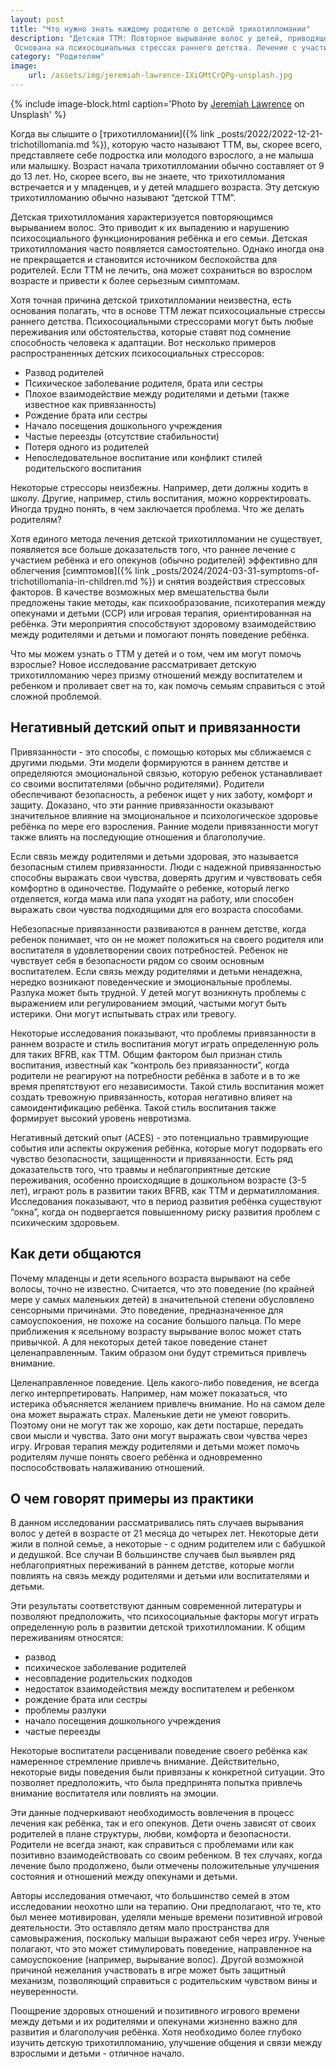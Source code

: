 ```yaml
---
layout: post
title: "Что нужно знать каждому родителю о детской трихотилломании"
description: "Детская ТТМ: Повторное вырывание волос у детей, приводящее к выпадению и нарушению психосоциального функционирования.
 Основана на психосоциальных стрессах раннего детства. Лечение с участием родителей эффективно"
category: "Родителям"
image:
    url: /assets/img/jeremiah-lawrence-IXiGMtCrQPg-unsplash.jpg
---
```


{% include image-block.html
caption='Photo by <a href="https://unsplash.com/@jrlawrence" rel="nofollow">Jeremiah Lawrence</a> on Unsplash'
%}


Когда вы слышите о [трихотилломании]({% link _posts/2022/2022-12-21-trichotillomania.md %}), которую часто называют ТТМ, вы, скорее всего, представляете себе подростка или 
молодого взрослого, а не малыша или малышку. Возраст начала трихотилломании обычно составляет от 9 до 13 лет. 
Но, скорее всего, вы не знаете, что трихотилломания встречается и у младенцев, и у детей младшего возраста. Эту детскую трихотилломанию обычно называют “детской ТТМ”.

Детская трихотилломания характеризуется повторяющимся вырыванием волос. Это приводит к их выпадению и нарушению 
психосоциального функционирования ребёнка и его семьи. Детская трихотилломания часто появляется самостоятельно. Однако иногда она не 
прекращается и становится источником беспокойства для родителей. Если ТТМ не лечить, она может сохраниться во взрослом возрасте 
и привести к более серьезным симптомам.

Хотя точная причина детской трихотилломании неизвестна, есть основания полагать, что в основе ТТМ лежат психосоциальные 
стрессы раннего детства. Психосоциальными стрессорами могут быть любые переживания или обстоятельства, которые ставят под сомнение
способность человека к адаптации. Вот несколько примеров распространенных детских психосоциальных стрессоров:

- Развод родителей
- Психическое заболевание родителя, брата или сестры
- Плохое взаимодействие между родителями и детьми (также известное как привязанность)
- Рождение брата или сестры
- Начало посещения дошкольного учреждения
- Частые переезды (отсутствие стабильности)
- Потеря одного из родителей
- Непоследовательное воспитание или конфликт стилей родительского воспитания

Некоторые стрессоры неизбежны. Например, дети должны ходить в школу. Другие, например, стиль воспитания, можно корректировать. 
Иногда трудно понять, в чем заключается проблема. Что же делать родителям?

Хотя единого метода лечения детской трихотилломании не существует, появляется все больше доказательств того, что раннее лечение 
с участием ребёнка и его опекунов (обычно родителей) эффективно для облегчения [симптомов]({% link _posts/2024/2024-03-31-symptoms-of-trichotillomania-in-children.md %}) 
и снятия воздействия стрессовых факторов. В качестве возможных мер вмешательства были предложены такие методы, как психообразование, психотерапия между опекунами и детьми (CCP) 
или игровая терапия, ориентированная на ребёнка. Эти мероприятия способствуют здоровому взаимодействию между родителями и детьми и помогают понять поведение ребёнка.


Что мы можем узнать о ТТМ у детей и о том, чем им могут помочь взрослые? Новое исследование рассматривает детскую трихотилломанию 
через призму отношений между воспитателем и ребенком и проливает свет на то, как помочь семьям справиться с этой сложной проблемой.

## Негативный детский опыт и привязанности

Привязанности - это способы, с помощью которых мы сближаемся с другими людьми. Эти модели формируются в раннем детстве 
и определяются эмоциональной связью, которую ребенок устанавливает со своими воспитателями (обычно родителями). 
Родители обеспечивают безопасность, а ребенок ищет у них заботу, комфорт и защиту. Доказано, что эти ранние привязанности оказывают 
значительное влияние на эмоциональное и психологическое здоровье ребёнка по мере его взросления. Ранние модели привязанности 
могут также влиять на последующие отношения и благополучие.

Если связь между родителями и детьми здоровая, это называется безопасным стилем привязанности. Люди с надежной привязанностью 
способны выражать свои чувства, доверять другим и чувствовать себя комфортно в одиночестве. Подумайте о ребенке, который легко отделяется, 
когда мама или папа уходят на работу, или способен выражать свои чувства подходящими для его возраста способами.

Небезопасные привязанности развиваются в раннем детстве, когда ребенок понимает, что он не может положиться на своего родителя или 
воспитателя в удовлетворении своих потребностей. Ребенок не чувствует себя в безопасности рядом со своим основным воспитателем. Если 
связь между родителями и детьми ненадежна, нередко возникают поведенческие и эмоциональные проблемы. Разлука может быть трудной. У детей 
могут возникнуть проблемы с выражением или регулированием эмоций, частыми могут быть истерики. Они могут испытывать страх или тревогу.

Некоторые исследования показывают, что проблемы привязанности в раннем возрасте и стиль воспитания могут играть определенную роль для 
таких BFRB, как ТТМ. Общим фактором был признан стиль воспитания, известный как “контроль без привязанности”, когда родители не реагируют 
на потребности ребёнка в заботе и в то же время препятствуют его независимости.  Такой стиль воспитания может создать тревожную привязанность,
которая негативно влияет на самоидентификацию ребёнка. Такой стиль воспитания также формирует высокий уровень невротизма.

Негативный детский опыт (ACES) - это потенциально травмирующие события или аспекты окружения ребёнка, которые могут подорвать его чувство 
безопасности, защищенности и привязанности. Есть ряд доказательств того, что травмы и неблагоприятные детские переживания, особенно происходящие 
в дошкольном возрасте (3-5 лет), играют роль в развитии таких BFRB, как ТТМ и дерматилломания. Исследования показывают, что в период развития ребёнка 
существуют “окна”, когда он подвергается повышенному риску развития проблем с психическим здоровьем.

## Как дети общаются

Почему младенцы и дети ясельного возраста вырывают на себе волосы, точно не известно. Считается, что это поведение (по крайней мере у самых маленьких детей) 
в значительной степени обусловлено сенсорными причинами. Это поведение, предназначенное для самоуспокоения, не похоже на сосание большого пальца. 
По мере приближения к ясельному возрасту вырывание волос может стать привычкой. А для некоторых детей такое поведение станет целенаправленным. 
Таким образом они будут стремиться привлечь внимание.

Целенаправленное поведение. Цель какого-либо поведения, не всегда легко интерпретировать. Например, нам может показаться, что истерика 
объясняется желанием привлечь внимание. Но на самом деле она может выражать страх. Маленькие дети не умеют говорить. Поэтому они не могут 
так же хорошо, как дети постарше, передать свои мысли и чувства. Зато они могут выражать свои чувства через игру. Игровая терапия между 
родителями и детьми может помочь родителям лучше понять своего ребёнка и одновременно поспособствовать налаживанию отношений.

## О чем говорят примеры из практики

В данном исследовании рассматривались пять случаев вырывания волос у детей в возрасте от 21 месяца до четырех лет. Некоторые дети жили в 
полной семье, а некоторые - с одним родителем или с бабушкой и дедушкой. Все случаи В большинстве случаев был выявлен ряд неблагоприятных 
переживаний в раннем детстве, которые могли повлиять на связь между родителями и детьми или воспитателями и детьми.

Эти результаты соответствуют данным современной литературы и позволяют предположить, что психосоциальные факторы могут
играть определенную роль в развитии детской трихотилломании. К общим переживаниям относятся:

- развод
- психическое заболевание родителей
- несовпадение родительских подходов
- недостаток взаимодействия между воспитателем и ребенком
- рождение брата или сестры
- проблемы разлуки
- начало посещения дошкольного учреждения
- частые переезды

Некоторые воспитатели расценивали поведение своего ребёнка как намеренное стремление привлечь внимание. Действительно, некоторые 
виды поведения были привязаны к конкретной ситуации. Это позволяет предположить, что была предпринята попытка привлечь внимание воспитателя или повлиять на эмоции.

Эти данные подчеркивают необходимость вовлечения в процесс лечения как ребёнка, так и его опекунов. Дети очень зависят от своих родителей в 
плане структуры, любви, комфорта и безопасности. Родители не всегда знают, как справиться с проблемами или как позитивно взаимодействовать 
со своим ребенком. В тех случаях, когда лечение было продолжено, были отмечены положительные улучшения состояния и отношений между опекунами и детьми.

Авторы исследования отмечают, что большинство семей в этом исследовании неохотно шли на терапию. Они предполагают, что те, кто был менее 
мотивирован, уделяли меньше времени позитивной игровой деятельности. Это оставляло детям мало пространства для самовыражения, поскольку малыши 
выражают себя через игру. Ученые полагают, что это может стимулировать поведение, направленное на самоуспокоение (например, вырывание волос). 
Другой возможной причиной нежелания участвовать в игре может быть защитный механизм, позволяющий справиться с родительским чувством вины и неуверенности.

Поощрение здоровых отношений и позитивного игрового времени между детьми и их родителями и опекунами жизненно важно для развития и благополучия 
ребёнка. Хотя необходимо более глубоко изучить детскую трихотилломанию, улучшение общения и связи между взрослыми и детьми - отличное начало.
